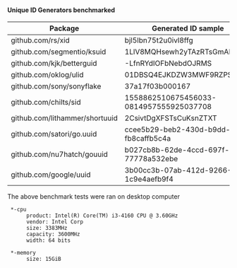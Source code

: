 #### Unique ID Generators benchmarked

| Package                        | Generated ID sample                     |         op    | ns/op  |   B/op   |  allocs/op  |
|--------------------------------|-----------------------------------------|--------------:|-------:|---------:|------------:|
| github.com/rs/xid              | bjl5lbn75t2u0ivl8ffg                    |	10000000   |   104  |      32  |          1  |
| github.com/segmentio/ksuid     | 1LlV8MQHsewh2yTAzRTsGmALEza             |	 1000000   |  1132  |      32  |          1  |
| github.com/kjk/betterguid      | -LfnRYdIOFbNebdOJRMS                    |	20000000   |   110  |      32  |          1  |
| github.com/oklog/ulid          | 01DBSQ4EJKDZW3MWF9RZPSHRS9              |	  200000   | 10859  |    5472  |          4  |
| github.com/sony/sonyflake      | 37a17f03b000167                         |	   20000   | 82055  |   32616  |        165  |
| github.com/chilts/sid          | 1558862510675456033-0814957555925037708 |	 5000000   |   330  |     115  |          3  |
| github.com/lithammer/shortuuid | 2CsivtDgXFSTsCuKsnZTXT                  |	  200000   |  7839  |    2953  |        136  |
| github.com/satori/go.uuid      | ccee5b29-beb2-430d-b9dd-fb8caffb5c4a    |	 2000000   |   886  |      64  |          2  |
| github.com/nu7hatch/gouuid     | b027cb8b-62de-4ccd-697f-77778a532ebe    |	 1000000   |  1291  |     224  |          7  |
| github.com/google/uuid         | 3b00cc3b-07ab-412d-9266-1c9e4aefb9f4    |	 2000000   |   884  |      64  |          2  |

The above benchmark tests were ran on desktop computer

```
 *-cpu
      product: Intel(R) Core(TM) i3-4160 CPU @ 3.60GHz
      vendor: Intel Corp
      size: 3383MHz
      capacity: 3600MHz
      width: 64 bits
     
 *-memory
      size: 15GiB
```
